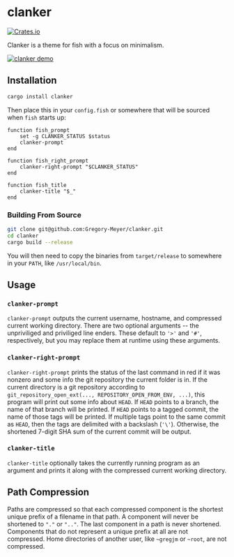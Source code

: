 # clanker

[![Crates.io](https://img.shields.io/crates/v/clanker.svg)](https://crates.io/crates/clanker)

Clanker is a theme for fish with a focus on minimalism.

[![clanker demo](https://asciinema.org/a/274780.svg)](https://asciinema.org/a/274780)

## Installation

```sh
cargo install clanker
```

Then place this in your `config.fish` or somewhere that will be sourced when
`fish` starts up:

```fish
function fish_prompt
    set -g CLANKER_STATUS $status
    clanker-prompt
end

function fish_right_prompt
    clanker-right-prompt "$CLANKER_STATUS"
end

function fish_title
    clanker-title "$_"
end
```

### Building From Source

```sh
git clone git@github.com:Gregory-Meyer/clanker.git
cd clanker
cargo build --release
```

You will then need to copy the binaries from `target/release` to somewhere in
your `PATH`, like `/usr/local/bin`.

## Usage

### `clanker-prompt`

`clanker-prompt` outputs the current username, hostname, and compressed current
working directory. There are two optional arguments -- the unpriviliged and
priviliged line enders. These default to `'>'` and `'#'`, respectively, but you may
replace them at runtime using these arguments.

### `clanker-right-prompt`

`clanker-right-prompt` prints the status of the last command in red if it was
nonzero and some info the git repository the current folder is in. If the
current directory is a git repository according to `git_repository_open_ext(..., REPOSITORY_OPEN_FROM_ENV, ...)`, this program will print out some info about
`HEAD`. If `HEAD` points to a branch, the name of that branch will be printed.
If `HEAD` points to a tagged commit, the name of those tags will be printed. If
multiple tags point to the same commit as `HEAD`, then the tags are delimited
with a backslash (`'\'`). Otherwise, the shortened 7-digit SHA sum of the
current commit will be output.

### `clanker-title`

`clanker-title` optionally takes the currently running program as an argument
and prints it along with the compressed current working directory.

## Path Compression

Paths are compressed so that each compressed component is the shortest unique
prefix of a filename in that path. A component will never be shortened to `"."`
or `".."`. The last component in a path is never shortened. Components that do
not represent a unique prefix at all are not compressed. Home directories of
another user, like `~gregjm` or `~root`, are not compressed.


